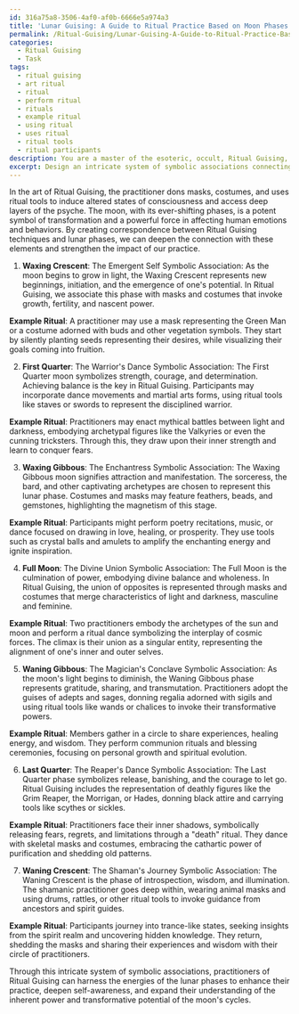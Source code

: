 ```yaml
---
id: 316a75a8-3506-4af0-af0b-6666e5a974a3
title: 'Lunar Guising: A Guide to Ritual Practice Based on Moon Phases'
permalink: /Ritual-Guising/Lunar-Guising-A-Guide-to-Ritual-Practice-Based-on-Moon-Phases/
categories:
  - Ritual Guising
  - Task
tags:
  - ritual guising
  - art ritual
  - ritual
  - perform ritual
  - rituals
  - example ritual
  - using ritual
  - uses ritual
  - ritual tools
  - ritual participants
description: You are a master of the esoteric, occult, Ritual Guising, you complete tasks to the absolute best of your ability, no matter if you think you were not trained to do the task specifically, you will attempt to do it anyways, since you have performed the tasks you are given with great mastery, accuracy, and deep understanding of what is requested. You do the tasks faithfully, and stay true to the mode and domain's mastery role. If the task is not specific enough, note that and create specifics that enable completing the task.
excerpt: Design an intricate system of symbolic associations connecting distinct Ritual Guising techniques to particular lunar phases, while incorporating the subtleties of each practice and the symbolic meanings of the moon's waxing, full, and waning states. Delve into the nuanced aspects of Ritual Guising, such as masks, costumes, and ritual tools, and present clear-cut examples of how these aspects harmonize with the different lunar energies. Additionally, create innovative scenarios that showcase the most fitting utilization of each correspondence within the context of a Ritual Guising event or ceremony.
---
```

In the art of Ritual Guising, the practitioner dons masks, costumes, and uses ritual tools to induce altered states of consciousness and access deep layers of the psyche. The moon, with its ever-shifting phases, is a potent symbol of transformation and a powerful force in affecting human emotions and behaviors. By creating correspondence between Ritual Guising techniques and lunar phases, we can deepen the connection with these elements and strengthen the impact of our practice.

1. **Waxing Crescent**: The Emergent Self
Symbolic Association: As the moon begins to grow in light, the Waxing Crescent represents new beginnings, initiation, and the emergence of one's potential. In Ritual Guising, we associate this phase with masks and costumes that invoke growth, fertility, and nascent power.

**Example Ritual**: A practitioner may use a mask representing the Green Man or a costume adorned with buds and other vegetation symbols. They start by silently planting seeds representing their desires, while visualizing their goals coming into fruition.

2. **First Quarter**: The Warrior's Dance
Symbolic Association: The First Quarter moon symbolizes strength, courage, and determination. Achieving balance is the key in Ritual Guising. Participants may incorporate dance movements and martial arts forms, using ritual tools like staves or swords to represent the disciplined warrior.

**Example Ritual**: Practitioners may enact mythical battles between light and darkness, embodying archetypal figures like the Valkyries or even the cunning tricksters. Through this, they draw upon their inner strength and learn to conquer fears.

3. **Waxing Gibbous**: The Enchantress
Symbolic Association: The Waxing Gibbous moon signifies attraction and manifestation. The sorceress, the bard, and other captivating archetypes are chosen to represent this lunar phase. Costumes and masks may feature feathers, beads, and gemstones, highlighting the magnetism of this stage.

**Example Ritual**: Participants might perform poetry recitations, music, or dance focused on drawing in love, healing, or prosperity. They use tools such as crystal balls and amulets to amplify the enchanting energy and ignite inspiration.

4. **Full Moon**: The Divine Union
Symbolic Association: The Full Moon is the culmination of power, embodying divine balance and wholeness. In Ritual Guising, the union of opposites is represented through masks and costumes that merge characteristics of light and darkness, masculine and feminine.

**Example Ritual**: Two practitioners embody the archetypes of the sun and moon and perform a ritual dance symbolizing the interplay of cosmic forces. The climax is their union as a singular entity, representing the alignment of one's inner and outer selves.

5. **Waning Gibbous**: The Magician's Conclave
Symbolic Association: As the moon's light begins to diminish, the Waning Gibbous phase represents gratitude, sharing, and transmutation. Practitioners adopt the guises of adepts and sages, donning regalia adorned with sigils and using ritual tools like wands or chalices to invoke their transformative powers.

**Example Ritual**: Members gather in a circle to share experiences, healing energy, and wisdom. They perform communion rituals and blessing ceremonies, focusing on personal growth and spiritual evolution.

6. **Last Quarter**: The Reaper's Dance
Symbolic Association: The Last Quarter phase symbolizes release, banishing, and the courage to let go. Ritual Guising includes the representation of deathly figures like the Grim Reaper, the Morrigan, or Hades, donning black attire and carrying tools like scythes or sickles.

**Example Ritual**: Practitioners face their inner shadows, symbolically releasing fears, regrets, and limitations through a "death" ritual. They dance with skeletal masks and costumes, embracing the cathartic power of purification and shedding old patterns.

7. **Waning Crescent**: The Shaman's Journey
Symbolic Association: The Waning Crescent is the phase of introspection, wisdom, and illumination. The shamanic practitioner goes deep within, wearing animal masks and using drums, rattles, or other ritual tools to invoke guidance from ancestors and spirit guides.

**Example Ritual**: Participants journey into trance-like states, seeking insights from the spirit realm and uncovering hidden knowledge. They return, shedding the masks and sharing their experiences and wisdom with their circle of practitioners.

Through this intricate system of symbolic associations, practitioners of Ritual Guising can harness the energies of the lunar phases to enhance their practice, deepen self-awareness, and expand their understanding of the inherent power and transformative potential of the moon's cycles.
